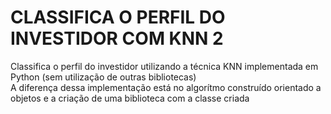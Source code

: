 # CLASSIFICA O PERFIL DO INVESTIDOR COM KNN 2
Classifica o perfil do investidor utilizando a técnica KNN implementada em Python (sem utilização de outras bibliotecas)<br>
A diferença dessa implementação está no algorítmo construído orientado a objetos e a criação de uma biblioteca com a classe criada
